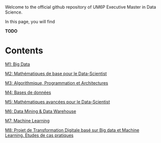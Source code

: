 Welcome to the official github repository of UM6P Executive Master in Data Science. 

In this page, you will find

**TODO**

# Contents

[M1: Big Data](https://github.com/ratnania/UM6P-SDAD-EX-2020/tree/master/M1/README.md)

[M2: Mathématiques de base pour le Data-Scientist](https://github.com/ratnania/UM6P-SDAD-EX-2020/tree/master/M2/README.md)

[M3: Algorithmique, Programmation et Architectures](https://github.com/ratnania/UM6P-SDAD-EX-2020/tree/master/M3/README.md)

[M4: Bases de données](https://github.com/ratnania/UM6P-SDAD-EX-2020/tree/master/M4/README.md)

[M5: Mathématiques avancées pour le Data-Scientist](https://github.com/ratnania/UM6P-SDAD-EX-2020/tree/master/M5/README.md)

[M6: Data Mining & Data Warehouse](https://github.com/ratnania/UM6P-SDAD-EX-2020/tree/master/M6/README.md)

[M7: Machine Learning](https://github.com/ratnania/UM6P-SDAD-EX-2020/tree/master/M7/README.md)

[M8: Projet de Transformation Digitale basé sur Big data et Machine Learning. Etudes de cas pratiques](https://github.com/ratnania/UM6P-SDAD-EX-2020/tree/master/M8/README.md)
